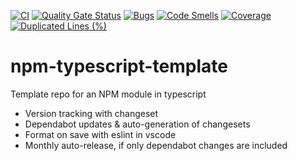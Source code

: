 [![CI](https://github.com/kt-public/npm-typescript-template/actions/workflows/ci.yml/badge.svg?branch=main)](https://github.com/kt-public/npm-typescript-template/actions/workflows/ci.yml)
[![Quality Gate Status](https://sonarcloud.io/api/project_badges/measure?project=kt-public_npm-typescript-template&metric=alert_status)](https://sonarcloud.io/summary/new_code?id=kt-public_npm-typescript-template)
[![Bugs](https://sonarcloud.io/api/project_badges/measure?project=kt-public_npm-typescript-template&metric=bugs)](https://sonarcloud.io/summary/new_code?id=kt-public_npm-typescript-template)
[![Code Smells](https://sonarcloud.io/api/project_badges/measure?project=kt-public_npm-typescript-template&metric=code_smells)](https://sonarcloud.io/summary/new_code?id=kt-public_npm-typescript-template)
[![Coverage](https://sonarcloud.io/api/project_badges/measure?project=kt-public_npm-typescript-template&metric=coverage)](https://sonarcloud.io/summary/new_code?id=kt-public_npm-typescript-template)
[![Duplicated Lines (%)](https://sonarcloud.io/api/project_badges/measure?project=kt-public_npm-typescript-template&metric=duplicated_lines_density)](https://sonarcloud.io/summary/new_code?id=kt-public_npm-typescript-template)

# npm-typescript-template

Template repo for an NPM module in typescript

- Version tracking with changeset
- Dependabot updates & auto-generation of changesets
- Format on save with eslint in vscode
- Monthly auto-release, if only dependabot changes are included
